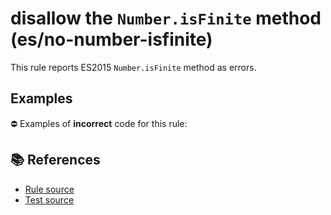 # disallow the `Number.isFinite` method (es/no-number-isfinite)

This rule reports ES2015 `Number.isFinite` method as errors.

## Examples

⛔ Examples of **incorrect** code for this rule:

<eslint-playground type="bad" code="/*eslint es/no-number-isfinite: error */
const b = Number.isFinite(value)
" />

## 📚 References

- [Rule source](https://github.com/mysticatea/eslint-plugin-es/blob/v1.3.2/lib/rules/no-number-isfinite.js)
- [Test source](https://github.com/mysticatea/eslint-plugin-es/blob/v1.3.2/tests/lib/rules/no-number-isfinite.js)
